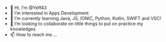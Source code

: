 - 👋 Hi, I’m @Yeff43
- 👀 I’m interested in Apps Development
- 🌱 I’m currently learning Java, JS, IONIC, Python, Kotlin, SWIFT and VSC!
- 💞️ I’m looking to collaborate on little things to put on practice my knowledges
- 📫 How to reach me ...

<!---
Yeff43/Yeff43 is a ✨ special ✨ repository because its `README.md` (this file) appears on your GitHub profile.
You can click the Preview link to take a look at your changes.
--->
